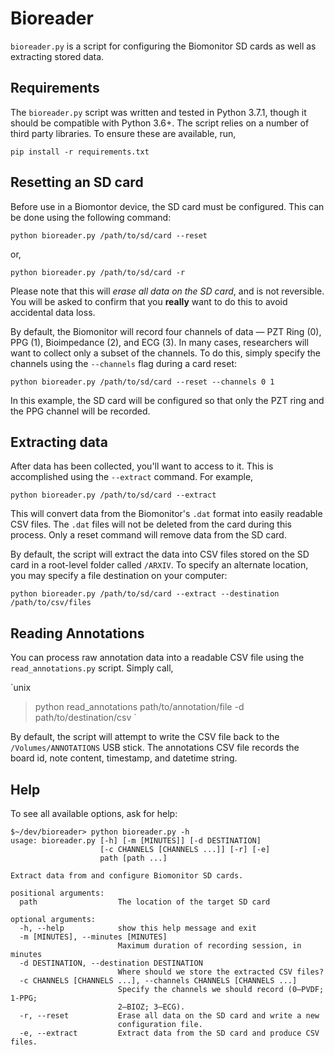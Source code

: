 # Bioreader

 `bioreader.py` is a script for configuring the Biomonitor SD cards as well as
 extracting stored data.

## Requirements

The `bioreader.py` script was written and tested in Python 3.7.1, though it
should be compatible with Python 3.6+. The script relies on a number of third
party libraries.  To ensure these are available, run,

```unix
pip install -r requirements.txt
```

## Resetting an SD card

Before use in a Biomontor device, the SD card must be configured. This can be
done using the following command:

```unix
python bioreader.py /path/to/sd/card --reset
```

or,

```unix
python bioreader.py /path/to/sd/card -r
```

Please note that this will *erase all data on the SD card*, and is not
reversible. You will be asked to confirm that you **really** want to do this to
avoid accidental data loss.

By default, the Biomonitor will record four channels of data — PZT Ring (0),
PPG (1), Bioimpedance (2), and ECG (3). In many cases, researchers will want to
collect only a subset of the channels. To do this, simply specify the channels
using the `--channels` flag during a card reset:

```unix
python bioreader.py /path/to/sd/card --reset --channels 0 1
```

In this example, the SD card will be configured so that only the PZT ring and
the PPG channel will be recorded.

## Extracting data

After data has been collected, you'll want to access to it. This is
accomplished using the `--extract` command. For example,

```unix
python bioreader.py /path/to/sd/card --extract
```

This will convert data from the Biomonitor's `.dat` format into easily readable
CSV files. The `.dat` files will not be deleted from the card during this
process. Only a reset command will remove data from the SD card.

By default, the script will extract the data into CSV files stored on
the SD card in a root-level folder called `/ARXIV`. To specify an alternate
location, you may specify a file destination on your computer:

```unix
python bioreader.py /path/to/sd/card --extract --destination /path/to/csv/files
```

## Reading Annotations

You can process raw annotation data into a readable CSV file using the
`read_annotations.py` script. Simply call,

`unix
> python read_annotations path/to/annotation/file -d path/to/destination/csv
`

By default, the script will attempt to write the CSV file back to the
`/Volumes/ANNOTATIONS` USB stick. The annotations CSV file records the board
id, note content, timestamp, and datetime string.

## Help

To see all available options, ask for help:

```unix
$~/dev/bioreader> python bioreader.py -h
usage: bioreader.py [-h] [-m [MINUTES]] [-d DESTINATION]
                    [-c CHANNELS [CHANNELS ...]] [-r] [-e]
                    path [path ...]

Extract data from and configure Biomonitor SD cards.

positional arguments:
  path                  The location of the target SD card

optional arguments:
  -h, --help            show this help message and exit
  -m [MINUTES], --minutes [MINUTES]
                        Maximum duration of recording session, in minutes
  -d DESTINATION, --destination DESTINATION
                        Where should we store the extracted CSV files?
  -c CHANNELS [CHANNELS ...], --channels CHANNELS [CHANNELS ...]
                        Specify the channels we should record (0—PVDF; 1-PPG;
                        2—BIOZ; 3—ECG).
  -r, --reset           Erase all data on the SD card and write a new
                        configuration file.
  -e, --extract         Extract data from the SD card and produce CSV files.
  ```
